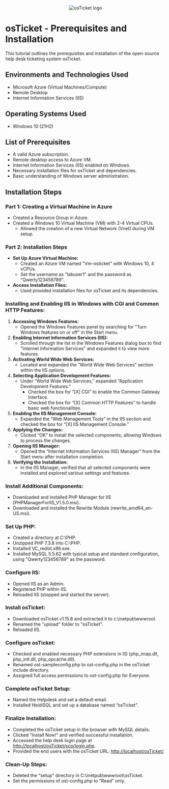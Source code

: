 <p align="center">
<img src="https://i.imgur.com/Clzj7Xs.png" alt="osTicket logo"/>
</p>

<h1>osTicket - Prerequisites and Installation</h1>
This tutorial outlines the prerequisites and installation of the open-source help desk ticketing system osTicket.<br />

<h2>Environments and Technologies Used</h2>

- Microsoft Azure (Virtual Machines/Compute)
- Remote Desktop
- Internet Information Services (IIS)

<h2>Operating Systems Used </h2>

- Windows 10 (21H2)

<h2>List of Prerequisites</h2>

- A valid Azure subscription.
- Remote desktop access to Azure VM.
- Internet Information Services (IIS) enabled on Windows.
- Necessary installation files for osTicket and dependencies.
- Basic understanding of Windows server administration.

<h2>Installation Steps</h2>

<h3>Part 1: Creating a Virtual Machine in Azure</h3>
<ul>
    <li>Created a Resource Group in Azure.</li>
    <li>Created a Windows 10 Virtual Machine (VM) with 2-4 Virtual CPUs.
        <ul>
            <li>Allowed the creation of a new Virtual Network (Vnet) during VM setup.</li>
        </ul>
    </li>
</ul>

<h3>Part 2: Installation Steps</h3>
<ul>
    <li><strong>Set Up Azure Virtual Machine:</strong>
        <ul>
            <li>Created an Azure VM named "Vm-osticket" with Windows 10, 4 vCPUs.</li>
            <li>Set the username as "labuser1" and the password as "Qwerty123456789".</li>
        </ul>
    </li>
    <li><strong>Access Installation Files:</strong>
        <ul>
            <li>Used provided installation files for osTicket and its dependencies.</li>
        </ul>
    </li>
    <!-- Add other installation steps here in similar format -->
</ul>

<h3>Installing and Enabling IIS in Windows with CGI and Common HTTP Features:</h3>
<ol>
    <li><strong>Accessing Windows Features:</strong>
        <ul>
            <li>Opened the Windows Features panel by searching for "Turn Windows features on or off" in the Start menu.</li>
        </ul>
    </li>
    <li><strong>Enabling Internet Information Services (IIS):</strong>
        <ul>
            <li>Scrolled through the list in the Windows Features dialog box to find "Internet Information Services" and expanded it to view more features.</li>
        </ul>
    </li>
    <li><strong>Activating World Wide Web Services:</strong>
        <ul>
            <li>Located and expanded the “World Wide Web Services” section within the IIS options.</li>
        </ul>
    </li>
    <li><strong>Selecting Application Development Features:</strong>
        <ul>
            <li>Under “World Wide Web Services,” expanded “Application Development Features.”
                <ul>
                    <li>Checked the box for “[X] CGI” to enable the Common Gateway Interface.</li>
                    <li>Checked the box for “[X] Common HTTP Features” to handle basic web functionalities.</li>
                </ul>
            </li>
        </ul>
    </li>
    <li><strong>Enabling the IIS Management Console:</strong>
        <ul>
            <li>Expanded the “Web Management Tools” in the IIS section and checked the box for “[X] IIS Management Console.”</li>
        </ul>
    </li>
    <li><strong>Applying the Changes:</strong>
        <ul>
            <li>Clicked “OK” to install the selected components, allowing Windows to process the changes.</li>
        </ul>
    </li>
    <li><strong>Opening IIS Manager:</strong>
        <ul>
            <li>Opened the “Internet Information Services (IIS) Manager” from the Start menu after installation completion.</li>
        </ul>
    </li>
    <li><strong>Verifying the Installation:</strong>
        <ul>
            <li>In the IIS Manager, verified that all selected components were installed and explored various settings and features.</li>
        </ul>
    </li>
</ol>

<h3>Install Additional Components:</h3>
<ul>
    <li>Downloaded and installed PHP Manager for IIS (PHPManagerForIIS_V1.5.0.msi).</li>
    <li>Downloaded and installed the Rewrite Module (rewrite_amd64_en-US.msi).</li>
</ul>

<h3>Set Up PHP:</h3>
<ul>
    <li>Created a directory at C:\PHP.</li>
    <li>Unzipped PHP 7.3.8 into C:\PHP.</li>
    <li>Installed VC_redist.x86.exe.</li>
    <li>Installed MySQL 5.5.62 with typical setup and standard configuration, using "Qwerty123456789" as the password.</li>
</ul>

<h3>Configure IIS:</h3>
<ul>
    <li>Opened IIS as an Admin.</li>
    <li>Registered PHP within IIS.</li>
    <li>Reloaded IIS (stopped and started the server).</li>
</ul>

<h3>Install osTicket:</h3>
<ul>
    <li>Downloaded osTicket v1.15.8 and extracted it to c:\inetpub\wwwroot.</li>
    <li>Renamed the "upload" folder to "osTicket".</li>
    <li>Reloaded IIS.</li>
</ul>

<h3>Configure osTicket:</h3>
<ul>
    <li>Checked and enabled necessary PHP extensions in IIS (php_imap.dll, php_intl.dll, php_opcache.dll).</li>
    <li>Renamed ost-sampleconfig.php to ost-config.php in the osTicket include directory.</li>
    <li>Assigned full access permissions to ost-config.php for Everyone.</li>
</ul>

<h3>Complete osTicket Setup:</h3>
<ul>
    <li>Named the Helpdesk and set a default email.</li>
    <li>Installed HeidiSQL and set up a database named “osTicket”.</li>
</ul>

<h3>Finalize Installation:</h3>
<ul>
    <li>Completed the osTicket setup in the browser with MySQL details.</li>
    <li>Clicked “Install Now!” and verified successful installation.</li>
    <li>Accessed the help desk login page at <a href="http://localhost/osTicket/scp/login.php">http://localhost/osTicket/scp/login.php</a>.</li>
    <li>Provided the end users with the osTicket URL: <a href="http://localhost/osTicket/">http://localhost/osTicket/</a>.</li>
</ul>

<h3>Clean-Up Steps:</h3>
<ul>
    <li>Deleted the "setup" directory in C:\inetpub\wwwroot\osTicket.</li>
    <li>Set the permissions of ost-config.php to "Read" only.</li>
</ul>

